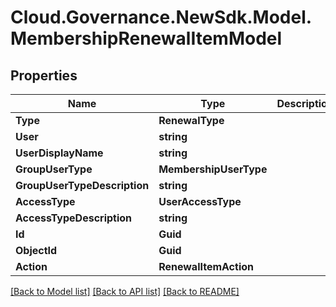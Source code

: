 # Cloud.Governance.NewSdk.Model.MembershipRenewalItemModel
## Properties

Name | Type | Description | Notes
------------ | ------------- | ------------- | -------------
**Type** | **RenewalType** |  | [optional] 
**User** | **string** |  | [optional] 
**UserDisplayName** | **string** |  | [optional] 
**GroupUserType** | **MembershipUserType** |  | [optional] 
**GroupUserTypeDescription** | **string** |  | [optional] 
**AccessType** | **UserAccessType** |  | [optional] 
**AccessTypeDescription** | **string** |  | [optional] 
**Id** | **Guid** |  | [optional] 
**ObjectId** | **Guid** |  | [optional] 
**Action** | **RenewalItemAction** |  | [optional] 

[[Back to Model list]](../README.md#documentation-for-models) [[Back to API list]](../README.md#documentation-for-api-endpoints) [[Back to README]](../README.md)

